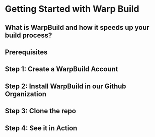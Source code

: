 # Getting Started with Warp Build

## What is WarpBuild and how it speeds up your build process?

## Prerequisites

## Step 1: Create a WarpBuild Account

## Step 2: Install WarpBuild in our Github Organization

## Step 3: Clone the repo

## Step 4: See it in Action